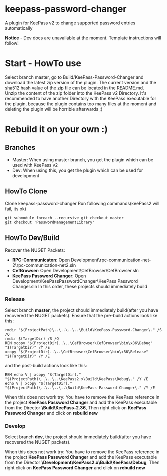 # keepass-password-changer
A plugin for KeePass v2 to change supported password entries automatically

**Notice** - Dev docs are unavailable at the moment. Template instructions will follow!

# Start - HowTo use
Select branch master, go to Build/KeePass-Password-Changer and download the latest zip version of the plugin. The current version and the sha512 hash value of the zip file can be located in the README.md.   
Unzip the content of the zip folder into the KeePass v2 Directory. It's recommended to have another Directory with the KeePass executable for the plugin, because the plugin contains too many files at the moment and deleting the plugin will be horrible afterwards ;)


# Rebuild it on your own :)

## Branches
 - Master: When using master branch, you get the plugin which can be used with KeePass v2
 - Dev: When using this, you get the plugin which can be used for development

## HowTo Clone
Clone keepass-password-changer
Run following commands(keePass2 will fail, its ok)
```
git submodule foreach --recursive git checkout master  
git checkout 'PasswordManagementLibrary'
```
## HowTo Dev/Build
Recover the NUGET Packets:
 - **RPC-Communicaton**: Open Development\rpc-communication-net-2\rpc-communication-net2.sln
 - **CefBrowser**: Open Development\CefBrowser\CefBrowser.sln
 - **KeePass Password Changer**: Open Development\KeePassPasswordChanger\KeePass Password Changer.sln
In this order, these projects should immediately build


### Release
Select branch **master**, the project should immediately build(after you have recovered the NUGET packets).
Ensure that the pre-build actions look like this:
```
rmdir "$(ProjectPath)\..\..\..\..\Build\KeePass-Password-Changer\." /S /Q
rmdir $(TargetDir) /S /Q
REM xcopy "$(ProjectDir)..\..\CefBrowser\CefBrowser\bin\x86\Debug" "$(TargetDir)" /Y /E
xcopy "$(ProjectDir)..\..\CefBrowser\CefBrowser\bin\x86\Release" "$(TargetDir)" /Y /E
```
and the post-build actions look like this:
```
REM echo V | xcopy "$(TargetDir)." "$(ProjectPath)\..\..\..\KeePass2.x\Build\KeePass\Debug\." /Y /E
echo V | xcopy "$(TargetDir)." "$(ProjectPath)\..\..\..\..\Build\KeePass-Password-Changer\." /Y /E
```
When this does not work try:
You have to remove the KeePass reference in the project **KeePass Password Changer** and add the KeePass executable from the Director **\Build\KeePass-2.36**, Then right click on **KeePass Password Changer** and click on **rebuild new**

### Develop
Select branch **dev**, the project should immediately build(after you have recovered the NUGET packets).

When this does not work try:
You have to remove the KeePass reference in the project **KeePass Password Changer** and add the KeePass executable from the Director **\Development\KeePass2.x\Build\KeePass\Debug**, Then right click on **KeePass Password Changer** and click on **rebuild new**
